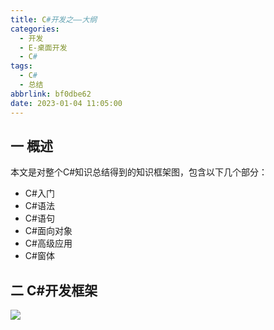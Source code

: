 ```yaml
---
title: C#开发之——大纲
categories:
  - 开发
  - E-桌面开发
  - C#
tags:
  - C#
  - 总结
abbrlink: bf0dbe62
date: 2023-01-04 11:05:00
---
```

## 一 概述

本文是对整个C#知识总结得到的知识框架图，包含以下几个部分：

* C#入门
* C#语法
* C#语句
* C#面向对象
* C#高级应用
* C#窗体

<!--more-->

## 二 C#开发框架

![][1]

[1]:https://cdn.jsdelivr.net/gh/PGzxc/CDN/blog-image/csharp-all-xmind-summary.png